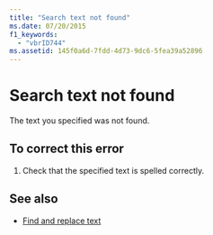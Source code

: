 ```yaml
---
title: "Search text not found"
ms.date: 07/20/2015
f1_keywords: 
  - "vbrID744"
ms.assetid: 145f0a6d-7fdd-4d73-9dc6-5fea39a52896
---
```

# Search text not found
The text you specified was not found.  
  
## To correct this error  
  
1.  Check that the specified text is spelled correctly.  
  
## See also

- [Find and replace text](/visualstudio/ide/finding-and-replacing-text)

